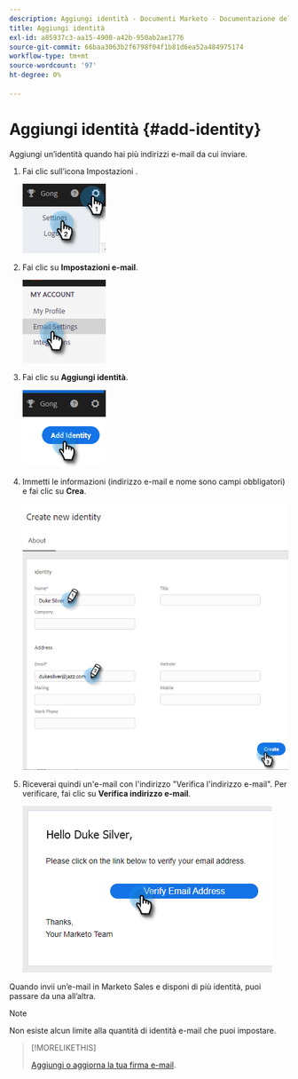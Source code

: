 ```yaml
---
description: Aggiungi identità - Documenti Marketo - Documentazione del prodotto
title: Aggiungi identità
exl-id: a85937c3-aa15-4900-a42b-950ab2ae1776
source-git-commit: 66baa3063b2f6798f04f1b81d6ea52a484975174
workflow-type: tm+mt
source-wordcount: '97'
ht-degree: 0%

---
```


# Aggiungi identità {#add-identity}

Aggiungi un’identità quando hai più indirizzi e-mail da cui inviare.

1. Fai clic sull’icona Impostazioni .

   ![](assets/add-identity-1.png)

1. Fai clic su **Impostazioni e-mail**.

   ![](assets/add-identity-2.png)

1. Fai clic su **Aggiungi identità**.

   ![](assets/add-identity-3.png)

1. Immetti le informazioni (indirizzo e-mail e nome sono campi obbligatori) e fai clic su **Crea**.

   ![](assets/add-identity-4.png)

1. Riceverai quindi un&#39;e-mail con l&#39;indirizzo &quot;Verifica l&#39;indirizzo e-mail&quot;. Per verificare, fai clic su **Verifica indirizzo e-mail**.

   ![](assets/add-identity-5.png)

Quando invii un’e-mail in Marketo Sales e disponi di più identità, puoi passare da una all’altra.

>[!NOTE]
>
>Non esiste alcun limite alla quantità di identità e-mail che puoi impostare.

>[!MORELIKETHIS]
>
>[Aggiungi o aggiorna la tua firma e-mail](/help/marketo/product-docs/marketo-sales-insight/actions/getting-started/email-settings/add-or-update-your-email-signature.md).
